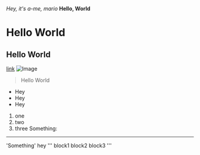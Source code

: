 *Hey, it's a-me, mario*
__Hello, World__
# Hello World
## Hello World
[link](https://www.google.com/)
![Image](http://url/a.png)
> Hello World
- Hey
- Hey
- Hey
1. one
2. two
3. three
Something:
---
'Something' hey
'''
block1
block2
block3
'''

